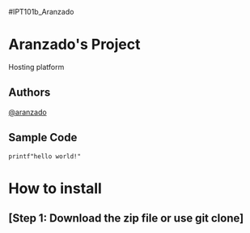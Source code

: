  #IPT101b_Aranzado 
 # Aranzado's Project
  Hosting platform 
 ## Authors
  [@aranzado](https://GitHub.com/ryl07)
 ## Sample Code
  `printf"hello world!"`

# How to install
## [Step 1: Download the zip file or use git clone]

